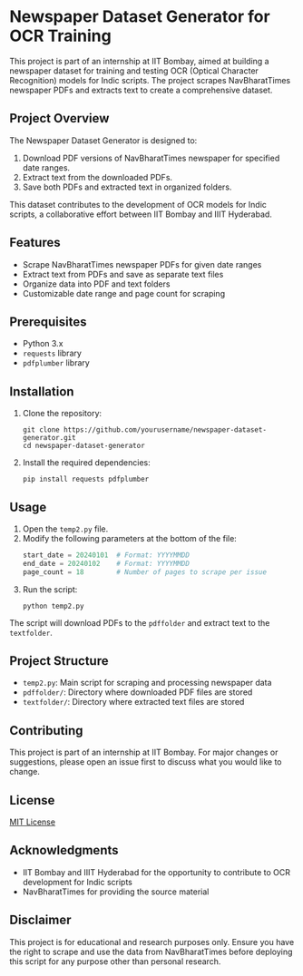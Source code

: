 # Newspaper Dataset Generator for OCR Training

This project is part of an internship at IIT Bombay, aimed at building a newspaper dataset for training and testing OCR (Optical Character Recognition) models for Indic scripts. The project scrapes NavBharatTimes newspaper PDFs and extracts text to create a comprehensive dataset.

## Project Overview

The Newspaper Dataset Generator is designed to:
1. Download PDF versions of NavBharatTimes newspaper for specified date ranges.
2. Extract text from the downloaded PDFs.
3. Save both PDFs and extracted text in organized folders.

This dataset contributes to the development of OCR models for Indic scripts, a collaborative effort between IIT Bombay and IIIT Hyderabad.

## Features

- Scrape NavBharatTimes newspaper PDFs for given date ranges
- Extract text from PDFs and save as separate text files
- Organize data into PDF and text folders
- Customizable date range and page count for scraping

## Prerequisites

- Python 3.x
- `requests` library
- `pdfplumber` library

## Installation

1. Clone the repository:
   ```
   git clone https://github.com/yourusername/newspaper-dataset-generator.git
   cd newspaper-dataset-generator
   ```

2. Install the required dependencies:
   ```
   pip install requests pdfplumber
   ```

## Usage

1. Open the `temp2.py` file.
2. Modify the following parameters at the bottom of the file:
   ```python
   start_date = 20240101  # Format: YYYYMMDD
   end_date = 20240102    # Format: YYYYMMDD
   page_count = 18        # Number of pages to scrape per issue
   ```
3. Run the script:
   ```
   python temp2.py
   ```

The script will download PDFs to the `pdffolder` and extract text to the `textfolder`.

## Project Structure

- `temp2.py`: Main script for scraping and processing newspaper data
- `pdffolder/`: Directory where downloaded PDF files are stored
- `textfolder/`: Directory where extracted text files are stored

## Contributing

This project is part of an internship at IIT Bombay. For major changes or suggestions, please open an issue first to discuss what you would like to change.

## License

[MIT License](https://choosealicense.com/licenses/mit/)

## Acknowledgments

- IIT Bombay and IIIT Hyderabad for the opportunity to contribute to OCR development for Indic scripts
- NavBharatTimes for providing the source material

## Disclaimer

This project is for educational and research purposes only. Ensure you have the right to scrape and use the data from NavBharatTimes before deploying this script for any purpose other than personal research.

